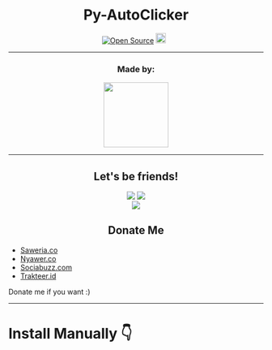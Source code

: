 <h1 align="center">Py-AutoClicker</h1>
<p align="center">
  <a href="https://github.com/RavensVenix/"><img title="Open Source" src="https://img.shields.io/badge/Author-RavensVenix-red"></a>
  <a href="https://github.com/RavensVenix/zxorkta/graphs/commit-activity"><img height="20" src="https://img.shields.io/badge/Maintained-Idk%3F-yellow"></a>&nbsp;&nbsp;
</p>
<hr>
<h3 align="center">Made by:</h3>
<p align="center">
  <a href="https://github.com/RavensVenix"><img src="https://github.com/RavensVenix.png?size=128" height="128" width="128" /></a>
</p>
<hr>
<h2 align="center">Let's be friends!</h2>
<p align="center">
  <a href="https://discordapp.com/users/989346417107689513"><img src="https://img.shields.io/badge/discord-195EFF?style=for-the-badge&logo=Discord&logoColor=ffffff&link=https://www.youtube.com/c/BOTINDO" /></a>
  <a href="t.me/vmxone"><img src="https://img.shields.io/badge/Telegram-195EFF?style=for-the-badge&logo=telegram&logoColor=ff000000&link=https://www.youtube.com/c/BOTINDO" /></a><br>
  <a href="https://www.youtube.com/watch?v=9XcBDbFm8NA"><img src="https://img.shields.io/badge/-Video-FF0000?style=for-the-badge&logo=youtube&logoColor=white" /></a>
</p>
<h2 align="center">Donate Me</h2>
<ul>
  <li><a href="https://saweria.co/xylaa">Saweria.co</a></li>
  <li><a href="https://nyawer.co/cecilia">Nyawer.co</a></li>
  <li><a href="https://sociabuzz.com/luciaximena/tribe">Sociabuzz.com</a></li>
  <li><a href="https://trakteer.id/xylaa.ah/tip?quantity=1">Trakteer.id</a></li>
</ul>
<p align="left">Donate me if you want :)</p>
<hr>
<h1>Install Manually 👇</h
